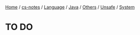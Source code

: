[Home](https://mengxianbin.github.io) /
[cs-notes](https://mengxianbin.github.io/cs-notes/content) /
[Language](https://mengxianbin.github.io/cs-notes/content/Language) /
[Java](https://mengxianbin.github.io/cs-notes/content/Language/Java) /
[Others](https://mengxianbin.github.io/cs-notes/content/Language/Java/Others) /
[Unsafe](https://mengxianbin.github.io/cs-notes/content/Language/Java/Others/Unsafe) /
[System](https://mengxianbin.github.io/cs-notes/content/Language/Java/Others/Unsafe/System)

# TO DO
